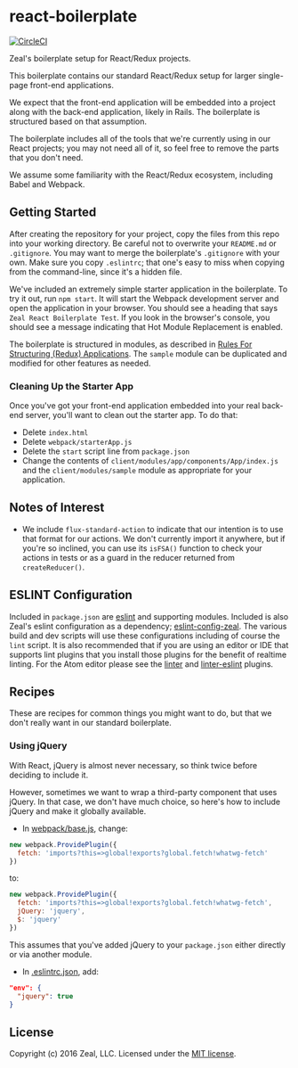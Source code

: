 # react-boilerplate

[![CircleCI](https://circleci.com/gh/CodingZeal/react-boilerplate.svg?style=shield&circle-token=85b2758e5242f196abb90a032e29653b761ae335)](https://circleci.com/gh/CodingZeal/react-boilerplate)

Zeal's boilerplate setup for React/Redux projects.

This boilerplate contains our standard React/Redux setup for larger single-page front-end applications.

We expect that the front-end application will be embedded into a project along with the back-end application, likely in Rails.  The boilerplate is structured based on that assumption.

The boilerplate includes all of the tools that we're currently using in our React projects; you may not need all of it, so feel free to remove the parts that you don't need.

We assume some familiarity with the React/Redux ecosystem, including Babel and Webpack.

## Getting Started

After creating the repository for your project, copy the files from this repo into your working directory.  Be careful not to overwrite your `README.md` or `.gitignore`.  You may want to merge the boilerplate's `.gitignore` with your own.  Make sure you copy `.eslintrc`; that one's easy to miss when copying from the command-line, since it's a hidden file.

We've included an extremely simple starter application in the boilerplate.  To try it out, run `npm start`.  It will start the Webpack development server and open the application in your browser.  You should see a heading that says `Zeal React Boilerplate Test`.  If you look in the browser's console, you should see a message indicating that Hot Module Replacement is enabled.

The boilerplate is structured in modules, as described in [Rules For Structuring (Redux) Applications](http://jaysoo.ca/2016/02/28/organizing-redux-application/). The `sample` module can be duplicated and modified for other features as needed.

### Cleaning Up the Starter App

Once you've got your front-end application embedded into your real back-end server, you'll want to clean out the starter app.  To do that:

* Delete `index.html`
* Delete `webpack/starterApp.js`
* Delete the `start` script line from `package.json`
* Change the contents of `client/modules/app/components/App/index.js` and the `client/modules/sample` module as appropriate for your application.

## Notes of Interest

* We include `flux-standard-action` to indicate that our intention is to use that format for our actions.  We don't currently import it anywhere, but if you're so inclined, you can use its `isFSA()` function to check your actions in tests or as a guard in the reducer returned from `createReducer()`.

## ESLINT Configuration

Included in `package.json` are [eslint](https://github.com/eslint/eslint) and supporting modules.  Included is also Zeal's eslint configuration as a dependency; [eslint-config-zeal](https://github.com/CodingZeal/eslint-config-zeal).  The various build and dev scripts will use these configurations including of course the `lint` script.  It is also recommended that if you are using an editor or IDE that supports lint plugins that you install those plugins for the benefit of realtime linting.  For the Atom editor please see the [linter](https://atom.io/packages/linter) and [linter-eslint](https://atom.io/packages/linter-eslint) plugins.

## Recipes

These are recipes for common things you might want to do, but that we don't really want in our standard boilerplate.

### Using jQuery

With React, jQuery is almost never necessary, so think twice before deciding to include it.

However, sometimes we want to wrap a third-party component that uses jQuery.  In that case, we don't have much choice, so here's how to include jQuery and make it globally available.

- In [webpack/base.js](webpack/base.js), change:
```javascript
new webpack.ProvidePlugin({
  fetch: 'imports?this=>global!exports?global.fetch!whatwg-fetch'
})
```
to:
```javascript
new webpack.ProvidePlugin({
  fetch: 'imports?this=>global!exports?global.fetch!whatwg-fetch',
  jQuery: 'jquery',
  $: 'jquery'
})
```

This assumes that you've added jQuery to your `package.json` either directly or via another module.

- In [.eslintrc.json](.eslintrc.json), add:
```json
"env": {
  "jquery": true
}
```

## License

Copyright (c) 2016 Zeal, LLC.  Licensed under the [MIT license](https://opensource.org/licenses/MIT).
